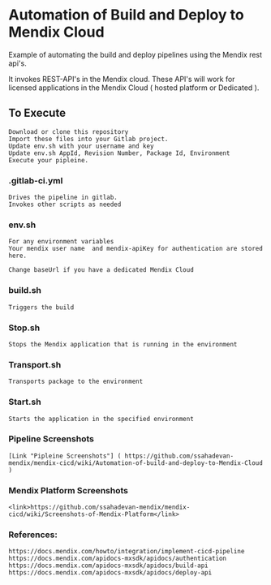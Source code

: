 # Automation of Build and Deploy to Mendix Cloud

  Example of automating the build and deploy pipelines using the Mendix rest api's.

  It invokes REST-API's in the Mendix cloud. These API's will work for licensed applications in the Mendix Cloud ( hosted platform or Dedicated ).


## To Execute
    Download or clone this repository
    Import these files into your Gitlab project.
    Update env.sh with your username and key
    Update env.sh AppId, Revision Number, Package Id, Environment
    Execute your pipleine.

### .gitlab-ci.yml
    Drives the pipeline in gitlab.
    Invokes other scripts as needed


### env.sh
    For any environment variables
    Your mendix user name  and mendix-apiKey for authentication are stored here.

    Change baseUrl if you have a dedicated Mendix Cloud

### build.sh
    Triggers the build

### Stop.sh
    Stops the Mendix application that is running in the environment

### Transport.sh
    Transports package to the environment

### Start.sh
    Starts the application in the specified environment

### Pipeline Screenshots

    [Link "Pipleine Screenshots"] ( https://github.com/ssahadevan-mendix/mendix-cicd/wiki/Automation-of-build-and-deploy-to-Mendix-Cloud )

### Mendix Platform Screenshots

    <link>https://github.com/ssahadevan-mendix/mendix-cicd/wiki/Screenshots-of-Mendix-Platform</link>

### References:

    https://docs.mendix.com/howto/integration/implement-cicd-pipeline
    https://docs.mendix.com/apidocs-mxsdk/apidocs/authentication
    https://docs.mendix.com/apidocs-mxsdk/apidocs/build-api
    https://docs.mendix.com/apidocs-mxsdk/apidocs/deploy-api
